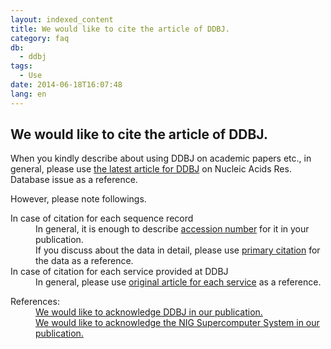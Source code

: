 ```yaml
---
layout: indexed_content
title: We would like to cite the article of DDBJ.
category: faq
db:
  - ddbj
tags: 
  - Use
date: 2014-06-18T16:07:48
lang: en
---
```


## We would like to cite the article of DDBJ.

<p>When you kindly describe about using DDBJ on academic papers etc., in general, please use <a href="/references-e.html">the latest article for DDBJ</a> on Nucleic Acids Res. Database issue as a reference. </p>
<p>However, please note followings.</p>
<dl><dt>In case of citation for each sequence record</dt>
  <dd>In general, it is enough to describe <a href="/acc_def-e.html">accession number</a> for it in your publication. <br>If you discuss about the data in detail, please use <a href="/ddbj/submission-e.html#pcite">primary citation</a> for the data as a reference. </dd><dt>In case of citation for each service provided at DDBJ</dt>
  <dd>In general, please use <a href="/references-e.html">original article for each service</a> as a reference. </dd>
</dl>
<dl><dt>References: </dt>
  <dd><a href="/faq/en/acknowledge-ddbj-e.html">We would like to acknowledge DDBJ in our publication.</a></dd>
  <dd><a href="/faq/en/acknowledge-nig-supercomputer-e.html">We would like to acknowledge the NIG Supercomputer System in our publication.</a></dd>
</dl>
